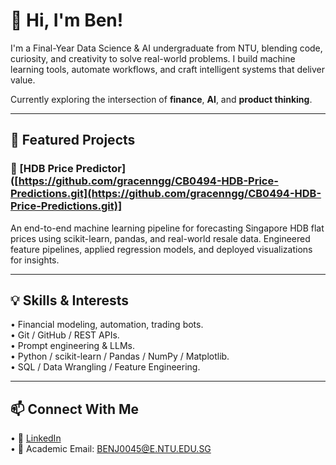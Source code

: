 # 👋 Hi, I'm Ben!  

I'm a Final-Year Data Science & AI undergraduate from NTU, blending code, curiosity, and creativity to solve real-world problems. I build machine learning tools, automate workflows, and craft intelligent systems that deliver value.  

Currently exploring the intersection of **finance**, **AI**, and **product thinking**.  

---  

## 🚀 Featured Projects  

### 🔗 [HDB Price Predictor]([https://github.com/gracenngg/CB0494-HDB-Price-Predictions.git](https://github.com/gracenngg/CB0494-HDB-Price-Predictions.git)]  

An end-to-end machine learning pipeline for forecasting Singapore HDB flat prices using scikit-learn, pandas, and real-world resale data. Engineered feature pipelines, applied regression models, and deployed visualizations for insights.  

---  

## 💡 Skills & Interests  

•	Financial modeling, automation, trading bots.  
•	Git / GitHub / REST APIs.  
•	Prompt engineering & LLMs.  
•	Python / scikit-learn / Pandas / NumPy / Matplotlib.  
•	SQL / Data Wrangling / Feature Engineering.  

---  

## 📫 Connect With Me  

•	🔗 [LinkedIn](https://www.linkedin.com/in/benjaminyjr17)  
•	📧 Academic Email: BENJ0045@E.NTU.EDU.SG  
